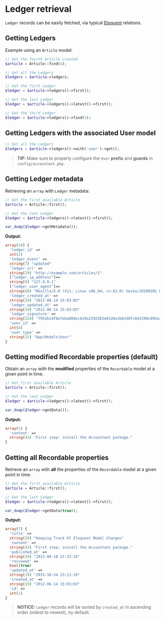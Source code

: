 # Ledger retrieval
`Ledger` records can be easily fetched, via typical [Eloquent](https://laravel.com/docs/5.7/eloquent) relations.

## Getting Ledgers
Example using an `Article` model:

```php
// Get the fourth Article created
$article = Article::find(4);

// Get all the Ledgers
$ledgers = $article->ledgers;

// Get the first Ledger
$ledger = $article->ledgers()->first();

// Get the last Ledger
$ledger = $article->ledgers()->latest()->first();

// Get the third Ledger
$ledger = $article->ledgers()->find(3);
```

## Getting Ledgers with the associated User model
```php
// Get all the Ledgers
$ledgers = $article->ledgers()->with('user')->get();
```

> **TIP:** Make sure to properly configure the `User` **prefix** and **guards** in `config/accountant.php`.

## Getting Ledger metadata
Retrieving an `array` with `Ledger` metadata:

```php
// Get the first available Article
$article = Article::first();

// Get the last Ledger
$ledger = $article->ledgers()->latest()->first();

var_dump($ledger->getMetadata());
```

**Output:**
```php
array(10) {
  'ledger_id' =>
  int(2)
  'ledger_event' =>
  string(7) "updated"
  'ledger_url' =>
  string(29) "http://example.com/articles/1"
  ["ledger_ip_address"]=>
  string(9) "127.0.0.1"
  ["ledger_user_agent"]=>
  string(68) "Mozilla/5.0 (X11; Linux x86_64; rv:63.0) Gecko/20100101 Firefox/63.0"
  'ledger_created_at' =>
  string(19) "2012-06-14 15:03:03"
  'ledger_updated_at' =>
  string(19) "2012-06-14 15:03:03"
  'ledger_signature' =>
  string(128) "7952b14f8a7eba08dec629a2292582e81d4e1b62d8fc843290c095eaad4fc17d71dd05dafff1a5c81b579c4324957c7f7df2608a5f0908e82e3bf94fc97631e2"
  'user_id' =>
  int(4)
  'user_type' =>
  string(15) "App\Models\User"
}
```

## Getting modified Recordable properties (default)
Obtain an `array` with the **modified** properties of the `Recordable` model at a given point in time.

```php
// Get first available Article
$article = Article::first();

// Get the last Ledger
$ledger = $article->ledgers()->latest()->first();

var_dump($ledger->getData());
```

**Output:**
```php
array(1) {
  'content' =>
  string(43) "First step: install the Accountant package."
}
```

## Getting all Recordable properties
Retrieve an `array` with **all** the properties of the `Recordable` model at a given point in time.

```php
// Get the first available Article
$article = Article::first();

// Get the last Ledger
$ledger = $article->ledgers()->latest()->first();

var_dump($ledger->getData(true));
```

**Output:**
```php
array(7) {
  'title' =>
  string(39) "Keeping Track Of Eloquent Model Changes"
  'content' =>
  string(43) "First step: install the Accountant package."
  'published_at' =>
  string(19) "2012-06-18 21:32:34"
  'reviewed' =>
  bool(true)
  'updated_at' =>
  string(19) "2015-10-24 23:11:10"
  'created_at' =>
  string(19) "2012-06-14 15:03:03"
  'id' =>
  int(1)
}
```

> **NOTICE:** `Ledger` records will be sorted by `created_at` in ascending order (oldest to newest), by default.

